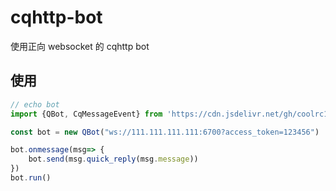 # cqhttp-bot
使用正向 websocket 的 cqhttp bot

## 使用
```ts
// echo bot
import {QBot, CqMessageEvent} from 'https://cdn.jsdelivr.net/gh/coolrc136/cqhttp-bot@main/mod.ts'

const bot = new QBot("ws://111.111.111.111:6700?access_token=123456")

bot.onmessage(msg=> {
    bot.send(msg.quick_reply(msg.message))
})
bot.run()
```